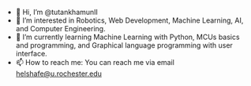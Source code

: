 - 👋 Hi, I’m @tutankhamunII
- 👀 I’m interested in Robotics, Web Development, Machine Learning, AI, and Computer Engineering.
- 🌱 I’m currently learning Machine Learning with Python, MCUs basics and programming, and Graphical language programming with user interface.
- 📫 How to reach me: You can reach me via email helshafe@u.rochester.edu

<!---
tutankhamunII/tutankhamunII is a ✨ special ✨ repository because its `README.md` (this file) appears on your GitHub profile.
You can click the Preview link to take a look at your changes.
--->
